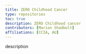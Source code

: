 ```yaml
---
title: ZERO Childhood Cancer
type: repositories
toc: true
description: ZERO Childhood cancer
contributors: [Marion Shadbolt]
affiliations: [CCIA, AU]
---
```


description